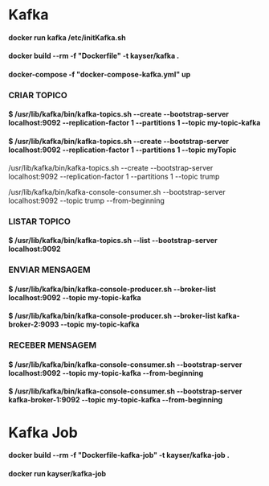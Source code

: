 # Kafka

#### docker run kafka /etc/initKafka.sh

#### docker build --rm -f "Dockerfile" -t kayser/kafka .

#### docker-compose -f "docker-compose-kafka.yml" up


### CRIAR TOPICO
#### $ /usr/lib/kafka/bin/kafka-topics.sh --create --bootstrap-server localhost:9092 --replication-factor 1 --partitions 1 --topic my-topic-kafka
#### $ /usr/lib/kafka/bin/kafka-topics.sh --create --bootstrap-server localhost:9092 --replication-factor 1 --partitions 1 --topic myTopic

 /usr/lib/kafka/bin/kafka-topics.sh --create --bootstrap-server localhost:9092 --replication-factor 1 --partitions 1 --topic trump

/usr/lib/kafka/bin/kafka-console-consumer.sh --bootstrap-server localhost:9092 --topic trump --from-beginning

### LISTAR TOPICO
#### $ /usr/lib/kafka/bin/kafka-topics.sh --list --bootstrap-server localhost:9092

### ENVIAR MENSAGEM
#### $ /usr/lib/kafka/bin/kafka-console-producer.sh --broker-list localhost:9092 --topic my-topic-kafka
#### $ /usr/lib/kafka/bin/kafka-console-producer.sh --broker-list kafka-broker-2:9093 --topic my-topic-kafka

### RECEBER MENSAGEM
#### $ /usr/lib/kafka/bin/kafka-console-consumer.sh --bootstrap-server localhost:9092 --topic my-topic-kafka --from-beginning
#### $ /usr/lib/kafka/bin/kafka-console-consumer.sh --bootstrap-server kafka-broker-1:9092 --topic my-topic-kafka --from-beginning

# Kafka Job

#### docker build --rm -f "Dockerfile-kafka-job" -t kayser/kafka-job .

#### docker run kayser/kafka-job